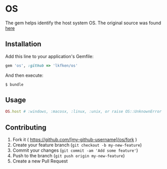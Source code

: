 # OS

The gem helps identify the host system OS.
The original source was found <a href="http://stackoverflow.com/questions/11784109/detecting-operating-systems-in-ruby">here</a>

## Installation

Add this line to your application's Gemfile:

```ruby
gem 'os', :github => 'lkfken/os'
```

And then execute:

    $ bundle

## Usage

```ruby
OS.host # :windows, :macosx, :linux, :unix, or raise OS::UnknownError
```

## Contributing

1. Fork it ( https://github.com/[my-github-username]/os/fork )
2. Create your feature branch (`git checkout -b my-new-feature`)
3. Commit your changes (`git commit -am 'Add some feature'`)
4. Push to the branch (`git push origin my-new-feature`)
5. Create a new Pull Request
